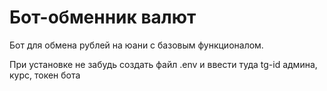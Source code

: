 # Бот-обменник валют

Бот для обмена рублей на юани с базовым функционалом.

При установке не забудь создать файл .env и ввести туда tg-id админа, курс, токен бота
